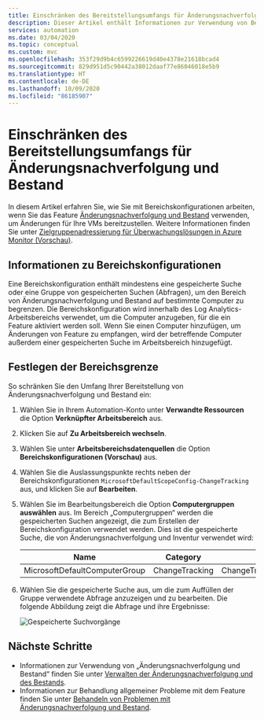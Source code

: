```yaml
---
title: Einschränken des Bereitstellungsumfangs für Änderungsnachverfolgung und Bestand von Azure Automation
description: Dieser Artikel enthält Informationen zur Verwendung von Bereichskonfigurationen, um den Umfang einer Bereitstellung von Änderungsnachverfolgung und Bestand einzuschränken.
services: automation
ms.date: 03/04/2020
ms.topic: conceptual
ms.custom: mvc
ms.openlocfilehash: 353f29d9b4c6599226619d40e4378e21618bcad4
ms.sourcegitcommit: 829d951d5c90442a38012daaf77e86046018e5b9
ms.translationtype: HT
ms.contentlocale: de-DE
ms.lasthandoff: 10/09/2020
ms.locfileid: "86185907"
---
```

# <a name="limit-change-tracking-and-inventory-deployment-scope"></a>Einschränken des Bereitstellungsumfangs für Änderungsnachverfolgung und Bestand

In diesem Artikel erfahren Sie, wie Sie mit Bereichskonfigurationen arbeiten, wenn Sie das Feature [Änderungsnachverfolgung und Bestand](change-tracking.md) verwenden, um Änderungen für Ihre VMs bereitzustellen. Weitere Informationen finden Sie unter [Zielgruppenadressierung für Überwachungslösungen in Azure Monitor (Vorschau)](../azure-monitor/insights/solution-targeting.md). 

## <a name="about-scope-configurations"></a>Informationen zu Bereichskonfigurationen

Eine Bereichskonfiguration enthält mindestens eine gespeicherte Suche oder eine Gruppe von gespeicherten Suchen (Abfragen), um den Bereich von Änderungsnachverfolgung und Bestand auf bestimmte Computer zu begrenzen. Die Bereichskonfiguration wird innerhalb des Log Analytics-Arbeitsbereichs verwendet, um die Computer anzugeben, für die ein Feature aktiviert werden soll. Wenn Sie einen Computer hinzufügen, um Änderungen von Feature zu empfangen, wird der betreffende Computer außerdem einer gespeicherten Suche im Arbeitsbereich hinzugefügt.

## <a name="set-the-scope-limit"></a>Festlegen der Bereichsgrenze

So schränken Sie den Umfang Ihrer Bereitstellung von Änderungsnachverfolgung und Bestand ein:

1. Wählen Sie in Ihrem Automation-Konto unter **Verwandte Ressourcen** die Option **Verknüpfter Arbeitsbereich** aus.

2. Klicken Sie auf **Zu Arbeitsbereich wechseln**.

3. Wählen Sie unter **Arbeitsbereichsdatenquellen** die Option **Bereichskonfigurationen (Vorschau)** aus.

4. Wählen Sie die Auslassungspunkte rechts neben der Bereichskonfigurationen `MicrosoftDefaultScopeConfig-ChangeTracking` aus, und klicken Sie auf **Bearbeiten**. 

5. Wählen Sie im Bearbeitungsbereich die Option **Computergruppen auswählen** aus. Im Bereich „Computergruppen“ werden die gespeicherten Suchen angezeigt, die zum Erstellen der Bereichskonfiguration verwendet werden. Dies ist die gespeicherte Suche, die von Änderungsnachverfolgung und Inventur verwendet wird:

    |Name     |Category  |Alias  |
    |---------|---------|---------|
    |MicrosoftDefaultComputerGroup     |  ChangeTracking       | ChangeTracking__MicrosoftDefaultComputerGroup        |

6. Wählen Sie die gespeicherte Suche aus, um die zum Auffüllen der Gruppe verwendete Abfrage anzuzeigen und zu bearbeiten. Die folgende Abbildung zeigt die Abfrage und ihre Ergebnisse:

    ![Gespeicherte Suchvorgänge](media/automation-scope-configurations-change-tracking/logsearch.png)

## <a name="next-steps"></a>Nächste Schritte

* Informationen zur Verwendung von „Änderungsnachverfolgung und Bestand“ finden Sie unter [Verwalten der Änderungsnachverfolgung und des Bestands](change-tracking-file-contents.md).
* Informationen zur Behandlung allgemeiner Probleme mit dem Feature finden Sie unter [Behandeln von Problemen mit Änderungsnachverfolgung und Bestand](troubleshoot/change-tracking.md).

